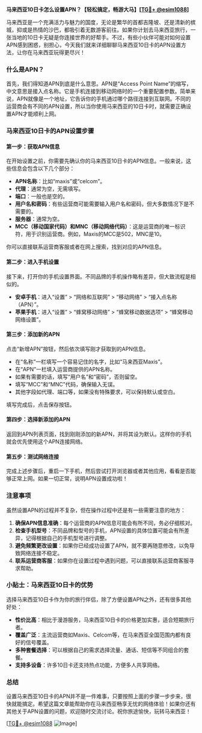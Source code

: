 **马来西亚10日卡怎么设置APN？【轻松搞定，畅游大马】[[TG💪+ @esim1088](https://t.me/s/esim1088)]**

马来西亚是一个充满活力与魅力的国度，无论是繁华的首都吉隆坡、还是清新的槟城，抑或是热情的沙巴，都吸引着无数游客前往。如果你计划去马来西亚旅行，一张当地的10日卡无疑是你连接世界的好帮手。不过，有些小伙伴可能对如何设置APN感到困惑，别担心，今天我们就来详细聊聊马来西亚10日卡的APN设置方法，让你在马来西亚玩得更尽兴！

### 什么是APN？

首先，我们得知道APN到底是什么意思。APN是“Access Point Name”的缩写，中文意思是接入点名称。它是手机连接到移动网络时的一个重要配置参数。简单来说，APN就像是一个地址，它告诉你的手机通过哪个路径连接到互联网。不同的运营商会有不同的APN设置，所以当你使用马来西亚的10日卡时，就需要正确设置APN才能顺利上网。

### 马来西亚10日卡的APN设置步骤

#### 第一步：获取APN信息

在开始设置之前，你需要先确认你的马来西亚10日卡的APN信息。一般来说，这些信息会包含以下几个部分：

- **APN名称**：比如“maxis”或“celcom”。
- **代理**：通常为空，无需填写。
- **端口**：一般也是空的。
- **用户名和密码**：有些运营商可能需要输入用户名和密码，但大多数情况下是不需要的。
- **服务器**：通常为空。
- **MCC（移动国家代码）和MNC（移动网络代码）**：这是运营商的唯一标识符，用于识别运营商。例如，Maxis的MCC是502，MNC是10。

你可以直接联系运营商客服或者在网上搜索，找到对应的APN信息。

#### 第二步：进入手机设置

接下来，打开你的手机设置界面。不同品牌的手机操作略有差异，但大致流程是相似的。

- **安卓手机**：进入“设置” > “网络和互联网” > “移动网络” > “接入点名称（APN）”。
- **苹果手机**：进入“设置” > “蜂窝移动网络” > “蜂窝移动数据选项” > “蜂窝移动网络设置”。

#### 第三步：添加新的APN

点击“新增APN”按钮，然后依次填写刚才获取到的APN信息。

- 在“名称”一栏填写一个容易记住的名字，比如“马来西亚Maxis”。
- 在“APN”一栏填入运营商提供的APN名称。
- 如果有需要的话，填写“用户名”和“密码”，否则留空。
- 填写“MCC”和“MNC”代码，确保输入无误。
- 其他字段如代理、端口等，如果没有特殊要求，可以保持默认或空白。

填写完成后，点击保存按钮。

#### 第四步：选择新添加的APN

返回到APN列表页面，找到刚刚添加的新APN，并将其设为默认。这样你的手机就会优先使用这个APN连接网络。

#### 第五步：测试网络连接

完成上述步骤后，重启一下手机，然后尝试打开浏览器或者其他应用，看看是否能够正常上网。如果一切正常，说明APN设置成功啦！

### 注意事项

虽然设置APN的过程并不复杂，但在操作过程中还是有一些需要注意的地方：

1. **确保APN信息准确**：每个运营商的APN信息可能会有所不同，务必仔细核对。
2. **检查手机型号**：不同品牌和型号的手机，APN设置的具体位置可能会有所差异，记得根据自己的手机型号进行调整。
3. **避免频繁更改设置**：如果你已经成功设置了APN，就不要再随意修改，以免导致网络连接不稳定。
4. **联系运营商客服**：如果你在设置过程中遇到问题，可以直接联系运营商客服寻求帮助。

### 小贴士：马来西亚10日卡的优势

选择马来西亚10日卡作为你的旅行伴侣，除了方便设置APN之外，还有很多其他好处：

- **性价比高**：相比于漫游服务，马来西亚10日卡的价格更加实惠，适合短期旅行者。
- **覆盖广泛**：主流运营商如Maxis、Celcom等，在马来西亚全国范围内都有良好的信号覆盖。
- **多种套餐选择**：可以根据自己的需求选择流量、通话、短信等不同组合的套餐。
- **支持多设备**：许多10日卡还支持热点功能，方便多人共享网络。

### 总结

设置马来西亚10日卡的APN并不是一件难事，只要按照上面的步骤一步步来，很快就能搞定。希望这篇文章能帮助你在马来西亚畅享无忧的网络体验！如果你还有其他关于APN设置的问题，欢迎随时交流讨论。祝你旅途愉快，玩转马来西亚！

[[TG💪+ @esim1088](https://t.me/s/esim1088) ![Image](https://i.postimg.cc/4NQfJmqS/Snipaste-2025-05-13-00-14-12.png)]